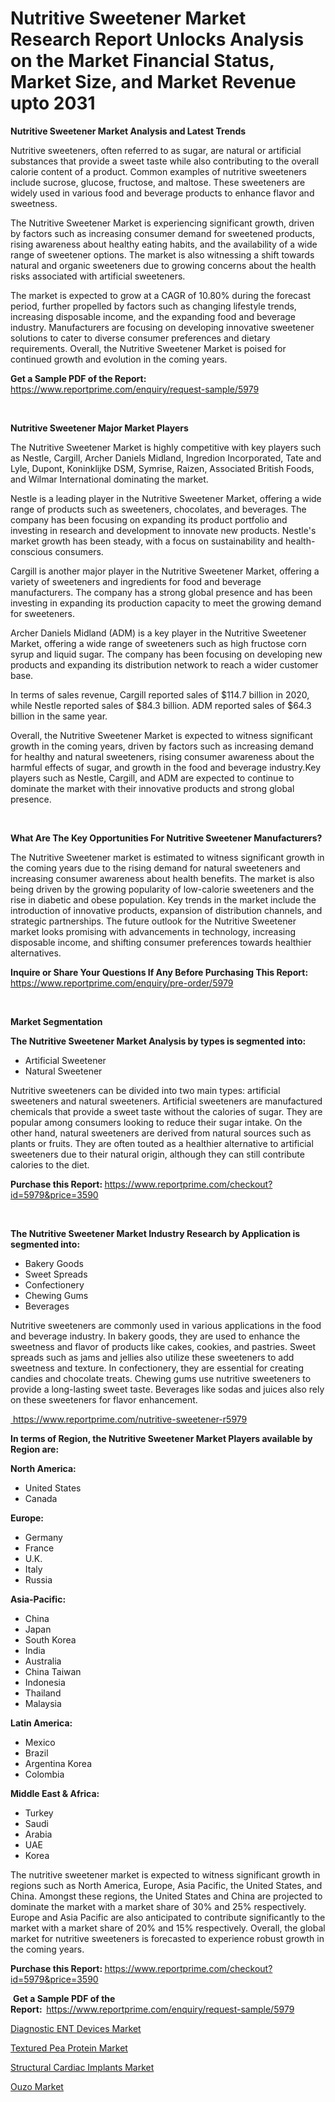 <p><h1>Nutritive Sweetener Market Research Report Unlocks Analysis on the Market Financial Status, Market Size, and Market Revenue upto 2031</h1></p><p><strong>Nutritive Sweetener Market Analysis and Latest Trends</strong></p>
<p><p>Nutritive sweeteners, often referred to as sugar, are natural or artificial substances that provide a sweet taste while also contributing to the overall calorie content of a product. Common examples of nutritive sweeteners include sucrose, glucose, fructose, and maltose. These sweeteners are widely used in various food and beverage products to enhance flavor and sweetness.</p><p>The Nutritive Sweetener Market is experiencing significant growth, driven by factors such as increasing consumer demand for sweetened products, rising awareness about healthy eating habits, and the availability of a wide range of sweetener options. The market is also witnessing a shift towards natural and organic sweeteners due to growing concerns about the health risks associated with artificial sweeteners.</p><p>The market is expected to grow at a CAGR of 10.80% during the forecast period, further propelled by factors such as changing lifestyle trends, increasing disposable income, and the expanding food and beverage industry. Manufacturers are focusing on developing innovative sweetener solutions to cater to diverse consumer preferences and dietary requirements. Overall, the Nutritive Sweetener Market is poised for continued growth and evolution in the coming years.</p></p>
<p><strong>Get a Sample PDF of the Report:&nbsp;</strong> <a href="https://www.reportprime.com/enquiry/request-sample/5979">https://www.reportprime.com/enquiry/request-sample/5979</a></p>
<p>&nbsp;</p>
<p><strong>Nutritive Sweetener Major Market Players</strong></p>
<p><p>The Nutritive Sweetener Market is highly competitive with key players such as Nestle, Cargill, Archer Daniels Midland, Ingredion Incorporated, Tate and Lyle, Dupont, Koninklijke DSM, Symrise, Raizen, Associated British Foods, and Wilmar International dominating the market.</p><p>Nestle is a leading player in the Nutritive Sweetener Market, offering a wide range of products such as sweeteners, chocolates, and beverages. The company has been focusing on expanding its product portfolio and investing in research and development to innovate new products. Nestle's market growth has been steady, with a focus on sustainability and health-conscious consumers.</p><p>Cargill is another major player in the Nutritive Sweetener Market, offering a variety of sweeteners and ingredients for food and beverage manufacturers. The company has a strong global presence and has been investing in expanding its production capacity to meet the growing demand for sweeteners.</p><p>Archer Daniels Midland (ADM) is a key player in the Nutritive Sweetener Market, offering a wide range of sweeteners such as high fructose corn syrup and liquid sugar. The company has been focusing on developing new products and expanding its distribution network to reach a wider customer base.</p><p>In terms of sales revenue, Cargill reported sales of $114.7 billion in 2020, while Nestle reported sales of $84.3 billion. ADM reported sales of $64.3 billion in the same year.</p><p>Overall, the Nutritive Sweetener Market is expected to witness significant growth in the coming years, driven by factors such as increasing demand for healthy and natural sweeteners, rising consumer awareness about the harmful effects of sugar, and growth in the food and beverage industry.Key players such as Nestle, Cargill, and ADM are expected to continue to dominate the market with their innovative products and strong global presence.</p></p>
<p>&nbsp;</p>
<p><strong>What Are The Key Opportunities For Nutritive Sweetener Manufacturers?</strong></p>
<p><p>The Nutritive Sweetener market is estimated to witness significant growth in the coming years due to the rising demand for natural sweeteners and increasing consumer awareness about health benefits. The market is also being driven by the growing popularity of low-calorie sweeteners and the rise in diabetic and obese population. Key trends in the market include the introduction of innovative products, expansion of distribution channels, and strategic partnerships. The future outlook for the Nutritive Sweetener market looks promising with advancements in technology, increasing disposable income, and shifting consumer preferences towards healthier alternatives.</p></p>
<p><strong>Inquire or Share Your Questions If Any Before Purchasing This Report:</strong> <a href="https://www.reportprime.com/enquiry/pre-order/5979">https://www.reportprime.com/enquiry/pre-order/5979</a></p>
<p>&nbsp;</p>
<p><strong>Market Segmentation</strong></p>
<p><strong>The Nutritive Sweetener Market Analysis by types is segmented into:</strong></p>
<p><ul><li>Artificial Sweetener</li><li>Natural Sweetener</li></ul></p>
<p><p>Nutritive sweeteners can be divided into two main types: artificial sweeteners and natural sweeteners. Artificial sweeteners are manufactured chemicals that provide a sweet taste without the calories of sugar. They are popular among consumers looking to reduce their sugar intake. On the other hand, natural sweeteners are derived from natural sources such as plants or fruits. They are often touted as a healthier alternative to artificial sweeteners due to their natural origin, although they can still contribute calories to the diet.</p></p>
<p><strong>Purchase this Report:&nbsp;</strong><a href="https://www.reportprime.com/checkout?id=5979&price=3590">https://www.reportprime.com/checkout?id=5979&price=3590</a></p>
<p>&nbsp;</p>
<p><strong>The Nutritive Sweetener Market Industry Research by Application is segmented into:</strong></p>
<p><ul><li>Bakery Goods</li><li>Sweet Spreads</li><li>Confectionery</li><li>Chewing Gums</li><li>Beverages</li></ul></p>
<p><p>Nutritive sweeteners are commonly used in various applications in the food and beverage industry. In bakery goods, they are used to enhance the sweetness and flavor of products like cakes, cookies, and pastries. Sweet spreads such as jams and jellies also utilize these sweeteners to add sweetness and texture. In confectionery, they are essential for creating candies and chocolate treats. Chewing gums use nutritive sweeteners to provide a long-lasting sweet taste. Beverages like sodas and juices also rely on these sweeteners for flavor enhancement.</p></p>
<p><a href="https://www.reportprime.com/nutritive-sweetener-r5979">&nbsp;https://www.reportprime.com/nutritive-sweetener-r5979</a></p>
<p><strong>In terms of Region, the Nutritive Sweetener Market Players available by Region are:</strong></p>
<p>
    <p> <strong> North America: </strong>
        <ul>
            <li>United States</li>
            <li>Canada</li>
        </ul>
        </p> 
    <p> <strong> Europe: </strong>
        <ul>
            <li>Germany</li>
            <li>France</li>
            <li>U.K.</li>
            <li>Italy</li>
            <li>Russia</li>
        </ul>
        </p> 
    <p> <strong> Asia-Pacific: </strong>
        <ul>
            <li>China</li>
            <li>Japan</li>
            <li>South Korea</li>
            <li>India</li>
            <li>Australia</li>
            <li>China Taiwan</li>
            <li>Indonesia</li>
            <li>Thailand</li>
            <li>Malaysia</li>
        </ul>
        </p> 
    <p> <strong> Latin America: </strong>
        <ul>
            <li>Mexico</li>
            <li>Brazil</li>
            <li>Argentina Korea</li>
            <li>Colombia</li>
        </ul>
        </p> 
    <p> <strong> Middle East & Africa: </strong>
        <ul>
            <li>Turkey</li>
            <li>Saudi</li>
            <li>Arabia</li>
            <li>UAE</li>
            <li>Korea</li>
        </ul>
    </p>
    </p>
<p><p>The nutritive sweetener market is expected to witness significant growth in regions such as North America, Europe, Asia Pacific, the United States, and China. Amongst these regions, the United States and China are projected to dominate the market with a market share of 30% and 25% respectively. Europe and Asia Pacific are also anticipated to contribute significantly to the market with a market share of 20% and 15% respectively. Overall, the global market for nutritive sweeteners is forecasted to experience robust growth in the coming years.</p></p>
<p><strong>Purchase this Report: </strong><a href="https://www.reportprime.com/checkout?id=5979&price=3590">https://www.reportprime.com/checkout?id=5979&price=3590</a></p>
<p>&nbsp;<strong>Get a Sample PDF of the Report:&nbsp;&nbsp;</strong><a href="https://www.reportprime.com/enquiry/request-sample/5979">https://www.reportprime.com/enquiry/request-sample/5979</a></p>
<p><strong></strong></p>
<p><p><a href="https://issuu.com/reportprime-2/docs/diagnostic-ent-devices-market-size-2030.pptx">Diagnostic ENT Devices Market</a></p><p><a href="https://github.com/kumertitash/Market-Research-Report-List-1/blob/main/textured-pea-protein-market.md">Textured Pea Protein Market</a></p><p><a href="https://issuu.com/reportprime-2/docs/structural-cardiac-implants-market-size-2030.pptx">Structural Cardiac Implants Market</a></p><p><a href="https://github.com/dancokkoe288/Market-Research-Report-List-1/blob/main/ouzo-market.md">Ouzo Market</a></p></p>